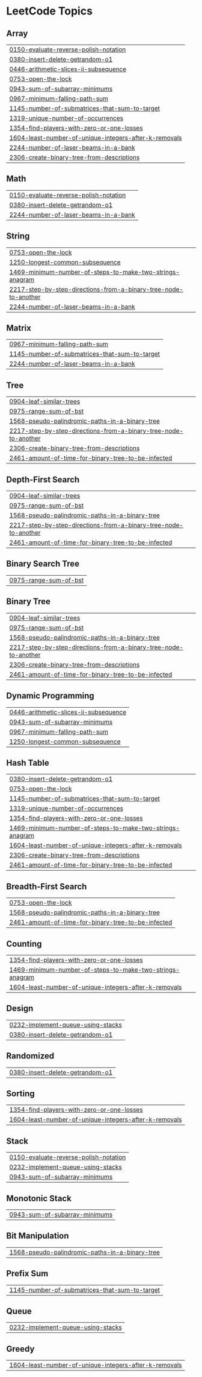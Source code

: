 <!---LeetCode Topics Start-->
# LeetCode Topics
## Array
|  |
| ------- |
| [0150-evaluate-reverse-polish-notation](https://github.com/devmac-afk/LeetCode/tree/master/0150-evaluate-reverse-polish-notation) |
| [0380-insert-delete-getrandom-o1](https://github.com/devmac-afk/LeetCode/tree/master/0380-insert-delete-getrandom-o1) |
| [0446-arithmetic-slices-ii-subsequence](https://github.com/devmac-afk/LeetCode/tree/master/0446-arithmetic-slices-ii-subsequence) |
| [0753-open-the-lock](https://github.com/devmac-afk/LeetCode/tree/master/0753-open-the-lock) |
| [0943-sum-of-subarray-minimums](https://github.com/devmac-afk/LeetCode/tree/master/0943-sum-of-subarray-minimums) |
| [0967-minimum-falling-path-sum](https://github.com/devmac-afk/LeetCode/tree/master/0967-minimum-falling-path-sum) |
| [1145-number-of-submatrices-that-sum-to-target](https://github.com/devmac-afk/LeetCode/tree/master/1145-number-of-submatrices-that-sum-to-target) |
| [1319-unique-number-of-occurrences](https://github.com/devmac-afk/LeetCode/tree/master/1319-unique-number-of-occurrences) |
| [1354-find-players-with-zero-or-one-losses](https://github.com/devmac-afk/LeetCode/tree/master/1354-find-players-with-zero-or-one-losses) |
| [1604-least-number-of-unique-integers-after-k-removals](https://github.com/devmac-afk/LeetCode/tree/master/1604-least-number-of-unique-integers-after-k-removals) |
| [2244-number-of-laser-beams-in-a-bank](https://github.com/devmac-afk/LeetCode/tree/master/2244-number-of-laser-beams-in-a-bank) |
| [2306-create-binary-tree-from-descriptions](https://github.com/devmac-afk/LeetCode/tree/master/2306-create-binary-tree-from-descriptions) |
## Math
|  |
| ------- |
| [0150-evaluate-reverse-polish-notation](https://github.com/devmac-afk/LeetCode/tree/master/0150-evaluate-reverse-polish-notation) |
| [0380-insert-delete-getrandom-o1](https://github.com/devmac-afk/LeetCode/tree/master/0380-insert-delete-getrandom-o1) |
| [2244-number-of-laser-beams-in-a-bank](https://github.com/devmac-afk/LeetCode/tree/master/2244-number-of-laser-beams-in-a-bank) |
## String
|  |
| ------- |
| [0753-open-the-lock](https://github.com/devmac-afk/LeetCode/tree/master/0753-open-the-lock) |
| [1250-longest-common-subsequence](https://github.com/devmac-afk/LeetCode/tree/master/1250-longest-common-subsequence) |
| [1469-minimum-number-of-steps-to-make-two-strings-anagram](https://github.com/devmac-afk/LeetCode/tree/master/1469-minimum-number-of-steps-to-make-two-strings-anagram) |
| [2217-step-by-step-directions-from-a-binary-tree-node-to-another](https://github.com/devmac-afk/LeetCode/tree/master/2217-step-by-step-directions-from-a-binary-tree-node-to-another) |
| [2244-number-of-laser-beams-in-a-bank](https://github.com/devmac-afk/LeetCode/tree/master/2244-number-of-laser-beams-in-a-bank) |
## Matrix
|  |
| ------- |
| [0967-minimum-falling-path-sum](https://github.com/devmac-afk/LeetCode/tree/master/0967-minimum-falling-path-sum) |
| [1145-number-of-submatrices-that-sum-to-target](https://github.com/devmac-afk/LeetCode/tree/master/1145-number-of-submatrices-that-sum-to-target) |
| [2244-number-of-laser-beams-in-a-bank](https://github.com/devmac-afk/LeetCode/tree/master/2244-number-of-laser-beams-in-a-bank) |
## Tree
|  |
| ------- |
| [0904-leaf-similar-trees](https://github.com/devmac-afk/LeetCode/tree/master/0904-leaf-similar-trees) |
| [0975-range-sum-of-bst](https://github.com/devmac-afk/LeetCode/tree/master/0975-range-sum-of-bst) |
| [1568-pseudo-palindromic-paths-in-a-binary-tree](https://github.com/devmac-afk/LeetCode/tree/master/1568-pseudo-palindromic-paths-in-a-binary-tree) |
| [2217-step-by-step-directions-from-a-binary-tree-node-to-another](https://github.com/devmac-afk/LeetCode/tree/master/2217-step-by-step-directions-from-a-binary-tree-node-to-another) |
| [2306-create-binary-tree-from-descriptions](https://github.com/devmac-afk/LeetCode/tree/master/2306-create-binary-tree-from-descriptions) |
| [2461-amount-of-time-for-binary-tree-to-be-infected](https://github.com/devmac-afk/LeetCode/tree/master/2461-amount-of-time-for-binary-tree-to-be-infected) |
## Depth-First Search
|  |
| ------- |
| [0904-leaf-similar-trees](https://github.com/devmac-afk/LeetCode/tree/master/0904-leaf-similar-trees) |
| [0975-range-sum-of-bst](https://github.com/devmac-afk/LeetCode/tree/master/0975-range-sum-of-bst) |
| [1568-pseudo-palindromic-paths-in-a-binary-tree](https://github.com/devmac-afk/LeetCode/tree/master/1568-pseudo-palindromic-paths-in-a-binary-tree) |
| [2217-step-by-step-directions-from-a-binary-tree-node-to-another](https://github.com/devmac-afk/LeetCode/tree/master/2217-step-by-step-directions-from-a-binary-tree-node-to-another) |
| [2461-amount-of-time-for-binary-tree-to-be-infected](https://github.com/devmac-afk/LeetCode/tree/master/2461-amount-of-time-for-binary-tree-to-be-infected) |
## Binary Search Tree
|  |
| ------- |
| [0975-range-sum-of-bst](https://github.com/devmac-afk/LeetCode/tree/master/0975-range-sum-of-bst) |
## Binary Tree
|  |
| ------- |
| [0904-leaf-similar-trees](https://github.com/devmac-afk/LeetCode/tree/master/0904-leaf-similar-trees) |
| [0975-range-sum-of-bst](https://github.com/devmac-afk/LeetCode/tree/master/0975-range-sum-of-bst) |
| [1568-pseudo-palindromic-paths-in-a-binary-tree](https://github.com/devmac-afk/LeetCode/tree/master/1568-pseudo-palindromic-paths-in-a-binary-tree) |
| [2217-step-by-step-directions-from-a-binary-tree-node-to-another](https://github.com/devmac-afk/LeetCode/tree/master/2217-step-by-step-directions-from-a-binary-tree-node-to-another) |
| [2306-create-binary-tree-from-descriptions](https://github.com/devmac-afk/LeetCode/tree/master/2306-create-binary-tree-from-descriptions) |
| [2461-amount-of-time-for-binary-tree-to-be-infected](https://github.com/devmac-afk/LeetCode/tree/master/2461-amount-of-time-for-binary-tree-to-be-infected) |
## Dynamic Programming
|  |
| ------- |
| [0446-arithmetic-slices-ii-subsequence](https://github.com/devmac-afk/LeetCode/tree/master/0446-arithmetic-slices-ii-subsequence) |
| [0943-sum-of-subarray-minimums](https://github.com/devmac-afk/LeetCode/tree/master/0943-sum-of-subarray-minimums) |
| [0967-minimum-falling-path-sum](https://github.com/devmac-afk/LeetCode/tree/master/0967-minimum-falling-path-sum) |
| [1250-longest-common-subsequence](https://github.com/devmac-afk/LeetCode/tree/master/1250-longest-common-subsequence) |
## Hash Table
|  |
| ------- |
| [0380-insert-delete-getrandom-o1](https://github.com/devmac-afk/LeetCode/tree/master/0380-insert-delete-getrandom-o1) |
| [0753-open-the-lock](https://github.com/devmac-afk/LeetCode/tree/master/0753-open-the-lock) |
| [1145-number-of-submatrices-that-sum-to-target](https://github.com/devmac-afk/LeetCode/tree/master/1145-number-of-submatrices-that-sum-to-target) |
| [1319-unique-number-of-occurrences](https://github.com/devmac-afk/LeetCode/tree/master/1319-unique-number-of-occurrences) |
| [1354-find-players-with-zero-or-one-losses](https://github.com/devmac-afk/LeetCode/tree/master/1354-find-players-with-zero-or-one-losses) |
| [1469-minimum-number-of-steps-to-make-two-strings-anagram](https://github.com/devmac-afk/LeetCode/tree/master/1469-minimum-number-of-steps-to-make-two-strings-anagram) |
| [1604-least-number-of-unique-integers-after-k-removals](https://github.com/devmac-afk/LeetCode/tree/master/1604-least-number-of-unique-integers-after-k-removals) |
| [2306-create-binary-tree-from-descriptions](https://github.com/devmac-afk/LeetCode/tree/master/2306-create-binary-tree-from-descriptions) |
| [2461-amount-of-time-for-binary-tree-to-be-infected](https://github.com/devmac-afk/LeetCode/tree/master/2461-amount-of-time-for-binary-tree-to-be-infected) |
## Breadth-First Search
|  |
| ------- |
| [0753-open-the-lock](https://github.com/devmac-afk/LeetCode/tree/master/0753-open-the-lock) |
| [1568-pseudo-palindromic-paths-in-a-binary-tree](https://github.com/devmac-afk/LeetCode/tree/master/1568-pseudo-palindromic-paths-in-a-binary-tree) |
| [2461-amount-of-time-for-binary-tree-to-be-infected](https://github.com/devmac-afk/LeetCode/tree/master/2461-amount-of-time-for-binary-tree-to-be-infected) |
## Counting
|  |
| ------- |
| [1354-find-players-with-zero-or-one-losses](https://github.com/devmac-afk/LeetCode/tree/master/1354-find-players-with-zero-or-one-losses) |
| [1469-minimum-number-of-steps-to-make-two-strings-anagram](https://github.com/devmac-afk/LeetCode/tree/master/1469-minimum-number-of-steps-to-make-two-strings-anagram) |
| [1604-least-number-of-unique-integers-after-k-removals](https://github.com/devmac-afk/LeetCode/tree/master/1604-least-number-of-unique-integers-after-k-removals) |
## Design
|  |
| ------- |
| [0232-implement-queue-using-stacks](https://github.com/devmac-afk/LeetCode/tree/master/0232-implement-queue-using-stacks) |
| [0380-insert-delete-getrandom-o1](https://github.com/devmac-afk/LeetCode/tree/master/0380-insert-delete-getrandom-o1) |
## Randomized
|  |
| ------- |
| [0380-insert-delete-getrandom-o1](https://github.com/devmac-afk/LeetCode/tree/master/0380-insert-delete-getrandom-o1) |
## Sorting
|  |
| ------- |
| [1354-find-players-with-zero-or-one-losses](https://github.com/devmac-afk/LeetCode/tree/master/1354-find-players-with-zero-or-one-losses) |
| [1604-least-number-of-unique-integers-after-k-removals](https://github.com/devmac-afk/LeetCode/tree/master/1604-least-number-of-unique-integers-after-k-removals) |
## Stack
|  |
| ------- |
| [0150-evaluate-reverse-polish-notation](https://github.com/devmac-afk/LeetCode/tree/master/0150-evaluate-reverse-polish-notation) |
| [0232-implement-queue-using-stacks](https://github.com/devmac-afk/LeetCode/tree/master/0232-implement-queue-using-stacks) |
| [0943-sum-of-subarray-minimums](https://github.com/devmac-afk/LeetCode/tree/master/0943-sum-of-subarray-minimums) |
## Monotonic Stack
|  |
| ------- |
| [0943-sum-of-subarray-minimums](https://github.com/devmac-afk/LeetCode/tree/master/0943-sum-of-subarray-minimums) |
## Bit Manipulation
|  |
| ------- |
| [1568-pseudo-palindromic-paths-in-a-binary-tree](https://github.com/devmac-afk/LeetCode/tree/master/1568-pseudo-palindromic-paths-in-a-binary-tree) |
## Prefix Sum
|  |
| ------- |
| [1145-number-of-submatrices-that-sum-to-target](https://github.com/devmac-afk/LeetCode/tree/master/1145-number-of-submatrices-that-sum-to-target) |
## Queue
|  |
| ------- |
| [0232-implement-queue-using-stacks](https://github.com/devmac-afk/LeetCode/tree/master/0232-implement-queue-using-stacks) |
## Greedy
|  |
| ------- |
| [1604-least-number-of-unique-integers-after-k-removals](https://github.com/devmac-afk/LeetCode/tree/master/1604-least-number-of-unique-integers-after-k-removals) |
<!---LeetCode Topics End-->
